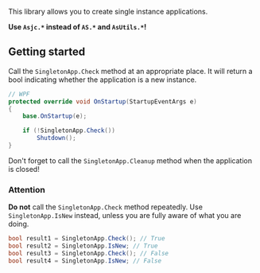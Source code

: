 This library allows you to create single instance applications.

**Use `Asjc.*` instead of `AS.*` and `AsUtils.*`!**

## Getting started

Call the `SingletonApp.Check` method at an appropriate place. It will return a bool indicating whether the application is a new instance.

```c#
// WPF
protected override void OnStartup(StartupEventArgs e)
{
    base.OnStartup(e);

    if (!SingletonApp.Check())
        Shutdown();
}
```

Don't forget to call the `SingletonApp.Cleanup` method when the application is closed!

### Attention

**Do not** call the `SingletonApp.Check` method repeatedly. Use `SingletonApp.IsNew` instead, unless you are fully aware of what you are doing.

```c#
bool result1 = SingletonApp.Check(); // True
bool result2 = SingletonApp.IsNew; // True
bool result3 = SingletonApp.Check(); // False
bool result4 = SingletonApp.IsNew; // False
```

